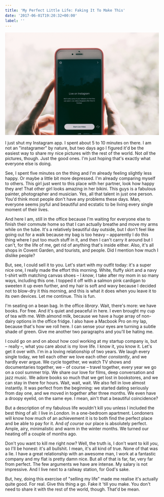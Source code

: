 ```yaml
---
title: 'My Perfect Little Life: Faking It To Make This'
date: '2017-06-01T19:20:32+00:00'
label: ''
---
```



![](/uploads/2017/06/01/hans-vivek-208969.jpg)

I just shut my Instagram app. I spent about 5 to 10 minutes on there. I am not an "instagramer" by nature, but two days ago I figured it'd be the easiest way to share my nice pictures with the rest of the world. Not _all_ the pictures, though. Just the good ones. I'm just hoping that's exactly what everyone else is doing.

See, I spent five minutes on the thing and I'm already feeling slightly less happy. Or maybe a little bit more depressed. I'm already comparing myself to others. This girl just went to this place with her partner, look how happy they are! That other girl looks amazing in her bikini. This guys is a fabulous painter, photographer and musician. Yes, all that talent in just one person. You'd think most people don't have any problems these days. Man, everyone seems joyful and beautiful and ecstatic to be living every single moment of their lives.

And here I am, still in the office because I'm waiting for everyone else to finish their commute home so that I can actually breathe and move my arms while on the tube. It's a relatively beautiful day outside, but I don't feel like going out for a walk because my bag is too heavy – apparently I do this thing where I put too much stuff in it, and then I can't carry it around but I can't, for the life of me, get rid of anything that's inside either. Also, it's all shops in Covent Garden, and tourists, and people. Did I mention how much I dislike people?

But, see, I could sell it to you. Let's start with my outfit today: it's a super nice one, I really made the effort this morning. White, fluffy skirt and a navy t-shirt with matching canvas shoes – I _know_, I take after my mom in so many ways, including this one. I topped it off with a salmon pink cardigan to sweeten it up even further, and my hair is soft and wavy because I decided not to blow-dry it this morning, and this is what it does when you leave it to its own devices. Let me continue. This is fun.

I'm seating on a bean bag. In the office _library_. Wait, there's more: we have books. For free. And it's quiet and peaceful in here. I even brought my cup of tea with me. With almond milk, because we have a huge array of non-dairy options in the office fridge. I also have a Macbook Pro on my lap, because that's how we roll here. I can sense your eyes are turning a subtle shade of green. Give me another two paragraphs and you'll be hating me.

I could go on and on about how cool working at my startup company is, but – really –, what you care about is my love life. I know it, you know it. Let's get it over with. I'm in a loving relationship of two years. We laugh every single today, we tell each other we love each other _constantly_, and we hardly ever argue. We cycle together, we watch TV shows and documentaries together, we – of course – travel together, every year we go on a cool summer trip. We share our love for films, deep conversation and jazz music. We adore books so much that we get lost in bookstores, and we can stay in there for hours. Wait, wait, wait. We also fell in love almost instantly. It was perfect from the beginning: we started dating seriously from day one, and we moved in together after three months. We even have a droopy eyelid, on the same eye. I mean, ain't that a beautiful coincidence?

But a description of my fabulous life wouldn't kill you unless I included the best thing of all: I live in _London_. In a one-bedroom apartment. Londoners will know how much of an achievement it is to both find the perfect place and be able to pay for it. And _of course_ our place is absolutely perfect. Ample, airy, minimalistic and warm in the winter months. We turned our heating off a couple of months ago.

Don't you want to kill me right now? Well, the truth is, I don't want to kill _you_, so I'll be honest: it's all bullshit. I mean, it's all kind of true. None of that was a lie. I have a great relationship with an awesome man, I work at a fantastic company and my flat is pretty damn nice. But all of that is far, far, very far from perfect. The few arguments we have are intense. My salary is not impressive. And I live next to a railway station, for God's sake.

But, hey, doing this exercise of "selling my life" made me realise it's actually quite good. For real. Give this thing a go. Fake it 'till you make. You don't need to share it with the rest of the world, though. That'd be mean.